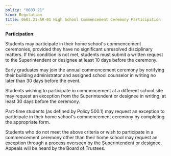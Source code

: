 ```yaml
---
policy: "0603.21"
kind: Regulation
title: 0603.21-AR-01 High School Commencement Ceremony Participation
---
```


**Participation**:

Students may participate in their home school's commencement ceremonies, provided they have no significant unresolved disciplinary matters. If this condition is not met, students must submit a written request to the Superintendent or designee at least 10 days before the ceremony.

Early graduates may join the annual commencement ceremony by notifying their building administrator and assigned school counselor in writing no later than 30 days before the event.

Students wishing to participate in commencement at a different school site may request an exception from the Superintendent or designee in writing, at least 30 days before the ceremony.

Part-time students (as defined by Policy 500.1) may request an exception to participate in their home school's commencement ceremony by completing the appropriate form.

Students who do not meet the above criteria or wish to participate in a commencement ceremony other than their home school may request an exception through a process overseen by the Superintendent or designee. Appeals will be heard by the Board of Trustees.